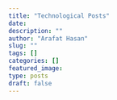 ```yaml
---
title: "Technological Posts"
date:
description: ""
author: "Arafat Hasan"
slug: "" 
tags: []
categories: []
featured_image:
type: posts
draft: false
---
```

